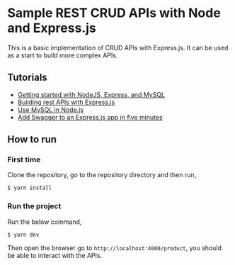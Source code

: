 # Sample REST CRUD APIs with Node and Express.js

This is a basic implementation of CRUD APIs with Express.js. It can be used as a start to build more complex APIs.

## Tutorials

- [Getting started with NodeJS, Express, and MySQL
](https://dev.to/juliest88/how-to-build-rest-api-with-nodejs-express-and-mysql-31jk)
- [Building rest APIs with Express.js](https://www.geekyhacker.com/2020/02/22/building-rest-apis-with-express-js/)
- [Use MySQL in Node.js](https://www.geekyhacker.com/2020/03/07/use-mysql-in-node-js/)
- [Add Swagger to an Express.js app in five minutes](https://www.geekyhacker.com/2020/03/13/add-swagger-to-an-express-js-app-in-five-minutes/)

## How to run

### First time

Clone the repository, go to the repository directory and then run,

```bash
$ yarn install
```

### Run the project

Run the below command,

```bash
$ yarn dev
```

Then open the browser go to `http://localhost:4000/product`, you should be able to interact with the APIs.



